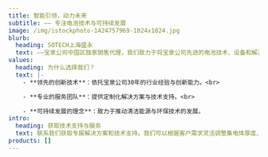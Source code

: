 ```yaml
---
title: 智能引领，动力未来
subtitle: —— 专注电池技术与可持续发展
image: /img/istockphoto-1424757969-1024x1024.jpg
blurb:
  heading: SOTECH上海盛永
  text: ——宝泉公司中国区独家销售代理，我们致力于将宝泉公司先进的电池技术、设备和解决方案引入中国市场。推动中国电池行业的技术进步与可持续发展
values:
  heading: 为什么选择我们？
  text: |-
    - **领先的创新技术**：依托宝泉公司30年的行业经验与创新能力。<br>

    - **专业的服务团队**：提供定制化解决方案与技术支持。<br>

    - **可持续发展的理念**：致力于推动清洁能源与环保技术的发展。
intro:
  heading: 获取技术支持与服务
  text: 联系我们获取专属解决方案和技术支持。我们可以根据客户需求灵活调整集电体厚度、活性物质种类、电极宽度、标签宽度及压制工艺等参数，设备尺寸亦可定制，全面满足您的应用需求。
products: []
---
```

